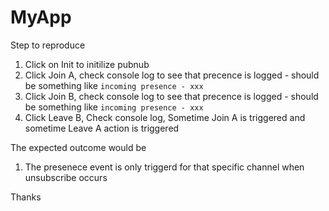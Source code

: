 # MyApp

Step to reproduce 

1. Click on Init to initilize pubnub 
2. Click Join A, check console log to see that precence is logged - should be something like `incoming presence - xxx`  
3. Click Join B, check console log to see that precence is logged - should be something like `incoming presence - xxx` 
4. Click Leave B, Check console log, Sometime Join A is triggered and sometime Leave A action is triggered 

The expected outcome would be 
1. The presenece event is only triggerd for that specific channel when unsubscribe occurs 

Thanks
